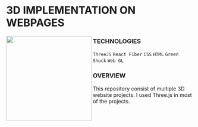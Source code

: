 # 3D IMPLEMENTATION ON WEBPAGES
<img align='left' src="https://media.giphy.com/media/jpyc96qzPcpUs/giphy.gif" width="230">
<!-- <h1>3D IMPLEMENTATION ON WEBPAGES</h1> -->

### TECHNOLOGIES 

`ThreeJS` `React Fiber` `CSS` `HTML` `Green Shock` `Web GL`

### OVERVIEW

This repository consist of multiple 3D website projects. I used Three.js in most of the projects.
